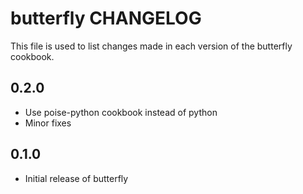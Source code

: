 # butterfly CHANGELOG

This file is used to list changes made in each version of the butterfly cookbook.

## 0.2.0
- Use poise-python cookbook instead of python
- Minor fixes

## 0.1.0
- Initial release of butterfly
